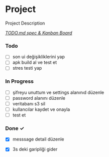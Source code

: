 # Project

Project Description

<em>[TODO.md spec & Kanban Board](https://bit.ly/3fCwKfM)</em>

### Todo

- [ ] son ui değişikliklerini yap  
- [ ] apk build al ve test et  
- [ ] stres testi yap  

### In Progress

- [ ] şifreyu unuttum ve settings alanınıd düzenle  
- [ ] password alanını düzenle  
- [ ] veritabanı s3 sil  
- [ ] kullancılar kaydet ve onayla  
- [ ] test et  

### Done ✓

- [x] messsage detail düzenle  
- [x] 3s deki garipliği gider  

